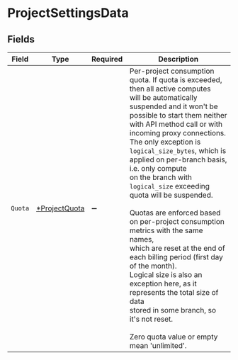 # ProjectSettingsData


## Fields

| Field                                                                                                                                                                                                                                                                                                                                                                                                                                                                                                                                                                                                                                                                                                                                 | Type                                                                                                                                                                                                                                                                                                                                                                                                                                                                                                                                                                                                                                                                                                                                  | Required                                                                                                                                                                                                                                                                                                                                                                                                                                                                                                                                                                                                                                                                                                                              | Description                                                                                                                                                                                                                                                                                                                                                                                                                                                                                                                                                                                                                                                                                                                           |
| ------------------------------------------------------------------------------------------------------------------------------------------------------------------------------------------------------------------------------------------------------------------------------------------------------------------------------------------------------------------------------------------------------------------------------------------------------------------------------------------------------------------------------------------------------------------------------------------------------------------------------------------------------------------------------------------------------------------------------------- | ------------------------------------------------------------------------------------------------------------------------------------------------------------------------------------------------------------------------------------------------------------------------------------------------------------------------------------------------------------------------------------------------------------------------------------------------------------------------------------------------------------------------------------------------------------------------------------------------------------------------------------------------------------------------------------------------------------------------------------- | ------------------------------------------------------------------------------------------------------------------------------------------------------------------------------------------------------------------------------------------------------------------------------------------------------------------------------------------------------------------------------------------------------------------------------------------------------------------------------------------------------------------------------------------------------------------------------------------------------------------------------------------------------------------------------------------------------------------------------------- | ------------------------------------------------------------------------------------------------------------------------------------------------------------------------------------------------------------------------------------------------------------------------------------------------------------------------------------------------------------------------------------------------------------------------------------------------------------------------------------------------------------------------------------------------------------------------------------------------------------------------------------------------------------------------------------------------------------------------------------- |
| `Quota`                                                                                                                                                                                                                                                                                                                                                                                                                                                                                                                                                                                                                                                                                                                               | [*ProjectQuota](../../models/shared/projectquota.md)                                                                                                                                                                                                                                                                                                                                                                                                                                                                                                                                                                                                                                                                                  | :heavy_minus_sign:                                                                                                                                                                                                                                                                                                                                                                                                                                                                                                                                                                                                                                                                                                                    | Per-project consumption quota. If quota is exceeded, then all active computes<br/>will be automatically suspended and it won't be possible to start them neither<br/>with API method call or with incoming proxy connections. The only exception is<br/>`logical_size_bytes`, which is applied on per-branch basis, i.e. only compute<br/>on the branch with `logical_size` exceeding quota will be suspended.<br/><br/>Quotas are enforced based on per-project consumption metrics with the same names,<br/>which are reset at the end of each billing period (first day of the month).<br/>Logical size is also an exception here, as it represents the total size of data<br/>stored in some branch, so it's not reset.<br/><br/>Zero quota value or empty mean 'unlimited'.<br/> |